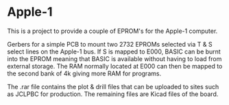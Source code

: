# Apple-1

This is a project to provide a couple of EPROM's for the Apple-1 computer.

Gerbers for a simple PCB to mount two 2732 EPROMs selected via T & S select lines on the Apple-1 bus. If S is mapped to E000, BASIC can be burnt into the
EPROM meaning that BASIC is available without having to load from external storage.
The RAM normally located at E000 can then be mapped to the second bank of 4k giving more RAM for programs.

The .rar file contains the plot & drill files that can be uploaded to sites such as JCLPBC for production. The remaining files are Kicad files of the board.

